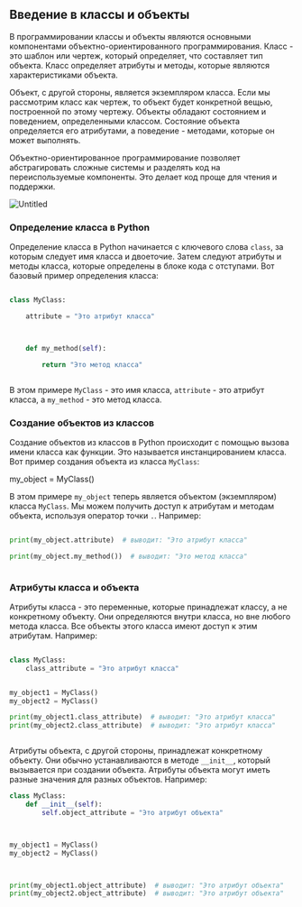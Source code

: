 
## Введение в классы и объекты

В программировании классы и объекты являются основными компонентами объектно-ориентированного программирования. Класс - это шаблон или чертеж, который определяет, что составляет тип объекта. Класс определяет атрибуты и методы, которые являются характеристиками объекта.

Объект, с другой стороны, является экземпляром класса. Если мы рассмотрим класс как чертеж, то объект будет конкретной вещью, построенной по этому чертежу. Объекты обладают состоянием и поведением, определенными классом. Состояние объекта определяется его атрибутами, а поведение - методами, которые он может выполнять.

Объектно-ориентированное программирование позволяет абстрагировать сложные системы и разделять код на переиспользуемые компоненты. Это делает код проще для чтения и поддержки.

![Untitled](../../../md1.jpg)



### Определение класса в Python

Определение класса в Python начинается с ключевого слова `class`, за которым следует имя класса и двоеточие. Затем следуют атрибуты и методы класса, которые определены в блоке кода с отступами. Вот базовый пример определения класса:



```python

class MyClass:

    attribute = "Это атрибут класса"



    def my_method(self):

        return "Это метод класса"



```



В этом примере `MyClass` - это имя класса, `attribute` - это атрибут класса, а `my_method` - это метод класса.



### Создание объектов из классов



Создание объектов из классов в Python происходит с помощью вызова имени класса как функции. Это называется инстанцированием класса. Вот пример создания объекта из класса `MyClass`:

my_object = MyClass()

В этом примере `my_object` теперь является объектом (экземпляром) класса `MyClass`. Мы можем получить доступ к атрибутам и методам объекта, используя оператор точки `.`. Например:



```python

print(my_object.attribute)  # выводит: "Это атрибут класса"

print(my_object.my_method())  # выводит: "Это метод класса"



```



### Атрибуты класса и объекта



Атрибуты класса - это переменные, которые принадлежат классу, а не конкретному объекту. Они определяются внутри класса, но вне любого метода класса. Все объекты этого класса имеют доступ к этим атрибутам. Например:
```python

class MyClass:
    class_attribute = "Это атрибут класса"


my_object1 = MyClass()
my_object2 = MyClass()

print(my_object1.class_attribute)  # выводит: "Это атрибут класса"
print(my_object2.class_attribute)  # выводит: "Это атрибут класса"



```



Атрибуты объекта, с другой стороны, принадлежат конкретному объекту. Они обычно устанавливаются в методе `__init__`, который вызывается при создании объекта. Атрибуты объекта могут иметь разные значения для разных объектов. Например:
```python
class MyClass:
    def __init__(self):
        self.object_attribute = "Это атрибут объекта"



my_object1 = MyClass()
my_object2 = MyClass()



print(my_object1.object_attribute)  # выводит: "Это атрибут объекта"
print(my_object2.object_attribute)  # выводит: "Это атрибут объекта"
```
